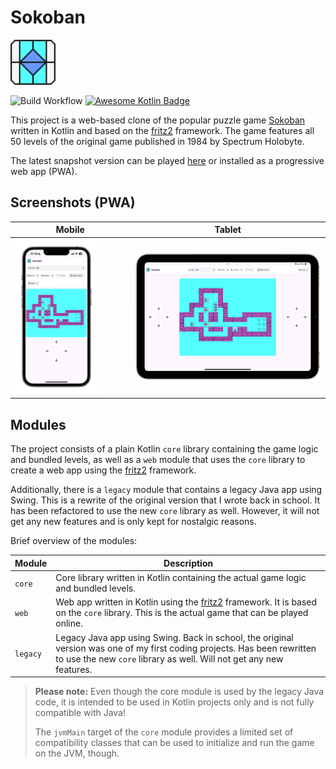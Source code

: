 # Sokoban

<img src="./assets/Logo.svg" width="72">

![Build Workflow](https://github.com/haukesomm/Sokoban/actions/workflows/build-and-deploy.yml/badge.svg)
[![Awesome Kotlin Badge](https://kotlin.link/awesome-kotlin.svg)](https://github.com/KotlinBy/awesome-kotlin)

This project is a web-based clone of the popular puzzle game [Sokoban](https://de.wikipedia.org/wiki/Sokoban) written
in Kotlin and based on the [fritz2](https://fritz2.dev) framework. The game features all 50 levels of the original
game published in 1984 by Spectrum Holobyte.

The latest snapshot version can be played [here](https://sokoban.haukesomm.de) or installed as a progressive web app (PWA).

## Screenshots (PWA)

| Mobile                                                  | Tablet                                      |
|---------------------------------------------------------|---------------------------------------------|
| <img src="./assets/screenshot-mobile.png" width="75%"/> | <img src="./assets/screenshot-tablet.png"/> |

## Modules

The project consists of a plain Kotlin `core` library containing the game logic and bundled levels, as well as a
`web` module that uses the `core` library to create a web app using the [fritz2](https://fritz2.dev) framework.

Additionally, there is a `legacy` module that contains a legacy Java app using Swing. This is a rewrite of the original
version that I wrote back in school. It has been refactored to use the new `core` library as well. However, it will
not get any new features and is only kept for nostalgic reasons.

Brief overview of the modules:

| Module   | Description                                                                                                                                                                                     |
|----------|-------------------------------------------------------------------------------------------------------------------------------------------------------------------------------------------------|
| `core`   | Core library written in Kotlin containing the actual game logic and bundled levels.                                                                                                             |
| `web`    | Web app written in Kotlin using the [fritz2](https://fritz2.dev) framework. It is based on the `core` library. This is the actual game that can be played online.                               |
| `legacy` | Legacy Java app using Swing. Back in school, the original version was one of my first coding projects. Has been rewritten to use the new `core` library as well. Will not get any new features. |

> **Please note:** Even though the core module is used by the legacy Java code, it is intended to be used in Kotlin
> projects only and is not fully compatible with Java!
> 
> The `jvmMain` target of the `core` module provides a limited set of compatibility classes that can be used to 
> initialize and run the game on the JVM, though.